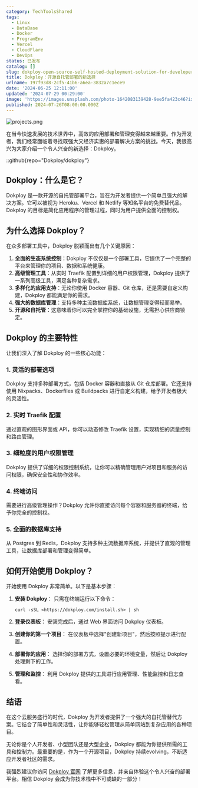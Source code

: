 ```yaml
---
category: TechToolsShared
tags:
  - Linux
  - DataBase
  - Docker
  - ProgramEnv
  - Vercel
  - CloudFlare
  - DevOps
status: 已发布
catalog: []
slug: dokploy-open-source-self-hosted-deployment-solution-for-developers
title: Dokploy：开源自托管部署的新选择
urlname: 197f93d8-2cf5-41b6-a6ea-3832a7c1ece9
date: '2024-06-25 12:11:00'
updated: '2024-07-29 00:29:00'
image: 'https://images.unsplash.com/photo-1642083139428-9ee5fa423c46?ixlib=rb-4.0.3&q=85&fm=jpg&crop=entropy&cs=srgb'
published: 2024-07-26T08:00:00.000Z
---
```


![projects.png](https://prod-files-secure.s3.us-west-2.amazonaws.com/5d24fe63-e567-4804-86f9-9fdc62e13082/adfdc1fe-2109-46ac-9ad4-f50e8631f20c/projects.png?X-Amz-Algorithm=AWS4-HMAC-SHA256&X-Amz-Content-Sha256=UNSIGNED-PAYLOAD&X-Amz-Credential=ASIAZI2LB466XL3LZRAV%2F20250410%2Fus-west-2%2Fs3%2Faws4_request&X-Amz-Date=20250410T053854Z&X-Amz-Expires=3600&X-Amz-Security-Token=IQoJb3JpZ2luX2VjECUaCXVzLXdlc3QtMiJGMEQCIHdq2Ha6re0lt3L%2B3PW6PZv7vgnInO%2FpjfKt0vfDVasCAiAnd6vffcX%2Fv41OmM4YUGaOy%2FFSTu70aB4h7ZnbcSWolCqIBAie%2F%2F%2F%2F%2F%2F%2F%2F%2F%2F8BEAAaDDYzNzQyMzE4MzgwNSIMjqvrIGiqn33zPXMtKtwD%2BMd41ITWrkCJm4UE%2B6TdYuRsRSRKgmkhzWcNrv%2FnPMfd1nhiC54Bh4DjBeiC6xgWQgoXAn5dm71TGJ6SFoRojdKHLkX7CqMbcP9MiBRp5SkapwhYYC9ro93IkImOe%2BiKpm88qzyplvDRTtNkGEGBZ5zaM8Ja0MqXjNoY4HaALQ8TZu6cyxlZhnyjFTUQux2aL5t8NFCZVjxiqr0kawi3wjluuRg%2Bi01%2FXIo3MQKb8lk17gsALGtqiMcC5Xi%2FHQIiW08382Kpw4Z2Scr06RvSr5TQUFWHqKwav96MFfHRbL72ea%2FX9xRLLlpY5pjlULCbBd5EUy3NHha0ksKpEs%2Fp6A%2B6d4h4862Xb8jG%2FiIVribj0m4kgmszi4IAqJnVNDu2g90r%2BjK2F5h%2Ft2Wi1XchJxiEKzx6ODUo2ngQTcSdV0hwtLP9wcIaiDjt%2Bz0LFwK1yH5wRLoQbVeW18fKaZEHzEgefeWhmdoedPYc%2Bzkx5O9WW%2FVWINrhs6H8ZH17lXrxev%2FGgKIhCBrwjipY6cW3KQ3WfEv8qD9KPqcnI2fqn8WtVxmk139TeKmIgZpjXkbjpl2EPE1WVvhHsKO7e4vAQ7lao47wcK%2FiFxEoyoSWQW1d93XNGwEHBC0P3ysw06XdvwY6pgFfIBrLd9jEOfitgHGT0XnvMdFfI6pvzcz9UK69EoP0wbH2wNQFdgSoPmw6bqXZ6qqm1Yd%2BEDiANp%2FyJDKnZWL36uJzl%2B6LxNXGwCyOV6fEdJV1WR68hPHXNDOPU6dIzJv47w18gIkaT0rYyPULod4G%2FemtP1d61%2BsGvi%2BwpiCwERUVqBGWkxPTchhn%2FdxqBZ3PUdBrq1omMMi1vJh%2BsLSVqtwjPrl0&X-Amz-Signature=833dd653f4bbcac5060cf5982f330cb0c3c948e1c2f64d122aeb68a3792416d7&X-Amz-SignedHeaders=host&x-id=GetObject)


在当今快速发展的技术世界中，高效的应用部署和管理变得越来越重要。作为开发者，我们经常面临着寻找既强大又经济实惠的部署解决方案的挑战。今天，我很高兴为大家介绍一个令人兴奋的新选择：Dokploy。


::github{repo="Dokploy/dokploy"}


## Dokploy：什么是它？


Dokploy 是一款开源的自托管部署平台，旨在为开发者提供一个简单且强大的解决方案。它可以被视为 Heroku、Vercel 和 Netlify 等知名平台的免费替代品。Dokploy 的目标是简化应用程序的管理过程，同时为用户提供全面的控制权。


## 为什么选择 Dokploy？


在众多部署工具中，Dokploy 脱颖而出有几个关键原因：

1. **全面的生态系统控制**：Dokploy 不仅仅是一个部署工具，它提供了一个完整的平台来管理你的项目、数据和系统健康。
2. **高级管理工具**：从实时 Traefik 配置到详细的用户权限管理，Dokploy 提供了一系列高级工具，满足各种复杂需求。
3. **多样化的应用支持**：无论你使用 Docker 容器、Git 仓库，还是需要自定义构建，Dokploy 都能满足你的需求。
4. **强大的数据库管理**：支持多种主流数据库系统，让数据管理变得轻而易举。
5. **开源和自托管**：这意味着你可以完全掌控你的基础设施，无需担心供应商锁定。

## Dokploy 的主要特性


让我们深入了解 Dokploy 的一些核心功能：


### 1. 灵活的部署选项


Dokploy 支持多种部署方式，包括 Docker 容器和直接从 Git 仓库部署。它还支持使用 Nixpacks、Dockerfiles 或 Buildpacks 进行自定义构建，给予开发者极大的灵活性。


### 2. 实时 Traefik 配置


通过直观的图形界面或 API，你可以动态修改 Traefik 设置，实现精细的流量控制和路由管理。


### 3. 细粒度的用户权限管理


Dokploy 提供了详细的权限控制系统，让你可以精确管理用户对项目和服务的访问权限，确保安全性和协作效率。


### 4. 终端访问


需要进行高级管理操作？Dokploy 允许你直接访问每个容器和服务器的终端，给予你完全的控制权。


### 5. 全面的数据库支持


从 Postgres 到 Redis，Dokploy 支持多种主流数据库系统，并提供了直观的管理工具，让数据库部署和管理变得简单。


## 如何开始使用 Dokploy？


开始使用 Dokploy 非常简单。以下是基本步骤：

1. **安装 Dokploy**：
只需在终端运行以下命令：

    ```plain text
    curl -sSL <https://dokploy.com/install.sh> | sh
    ```

2. **登录仪表板**：
安装完成后，通过 Web 界面访问 Dokploy 仪表板。
3. **创建你的第一个项目**：
在仪表板中选择"创建新项目"，然后按照提示进行配置。
4. **部署你的应用**：
选择你的部署方式，设置必要的环境变量，然后让 Dokploy 处理剩下的工作。
5. **管理和监控**：
利用 Dokploy 提供的工具进行应用管理、性能监控和日志查看。

## 结语


在这个云服务盛行的时代，Dokploy 为开发者提供了一个强大的自托管替代方案。它结合了简单性和灵活性，让你能够轻松管理从简单网站到复杂应用的各种项目。


无论你是个人开发者、小型团队还是大型企业，Dokploy 都能为你提供所需的工具和控制力。最重要的是，作为一个开源项目，Dokploy 持续evolving，不断适应开发者社区的需求。


我强烈建议你访问 [Dokploy 官网](https://dokploy.com/) 了解更多信息，并亲自体验这个令人兴奋的部署平台。相信 Dokploy 会成为你技术栈中不可或缺的一部分！


